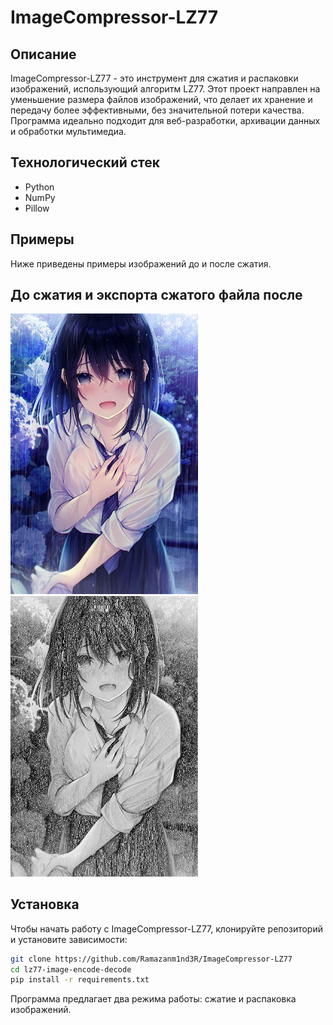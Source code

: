# ImageCompressor-LZ77

## Описание
ImageCompressor-LZ77 - это инструмент для сжатия и распаковки изображений, использующий алгоритм LZ77. Этот проект направлен на уменьшение размера файлов изображений, что делает их хранение и передачу более эффективными, без значительной потери качества. Программа идеально подходит для веб-разработки, архивации данных и обработки мультимедиа.

## Технологический стек
- Python
- NumPy
- Pillow

## Примеры
Ниже приведены примеры изображений до и после сжатия.

## До сжатия и экспорта сжатого файла после
<p>
  <img src="t1.jpg" alt="Light Theme" width="300"/>
  <img src="t1-decoded_image.jpg" alt="Dark Theme" width="300"/>
</p>

## Установка
Чтобы начать работу с ImageCompressor-LZ77, клонируйте репозиторий и установите зависимости:
```bash
git clone https://github.com/Ramazanm1nd3R/ImageCompressor-LZ77
cd lz77-image-encode-decode
pip install -r requirements.txt
```
Программа предлагает два режима работы: сжатие и распаковка изображений.
